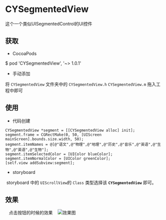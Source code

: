 # CYSegmentedView

这个一个类似UISegmentedControl的UI控件


## 获取
- CocoaPods

$ pod 'CYSegmentedView', '~> 1.0.1'

- 手动添加

将 `CYSegmentedView` 文件夹中的 `CYSegmentedView.h` `CYSegmentedView.m` 拖入工程中即可

## 使用

- 代码创建

```
CYSegmentedView *segment = [[CYSegmentedView alloc] init];
segment.frame = CGRectMake(0, 50, [UIScreen mainScreen].bounds.size.width, 50);
segment.itemNames = @[@"语文",@"物理",@"地理",@"历史",@"音乐",@"英语",@"生物",@"英语",@"生物"];
segment.itemSelectedColor = [UIColor blueColor];
segment.itemNormalColor = [UIColor greenColor];
[self.view addSubview:segment];
```

- storyboard

 storyboard 中的 `UIScrollView`的 `Class` 类型选择该 **`CYSegmentedView`** 即可。
 
## 效果
 
 点击按钮的时候的效果
 
 ![效果图](https://delims.github.io/cocoapods/images/segmented.gif)
 
 
 
